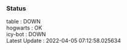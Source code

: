 ### Status


table : DOWN  
hogwarts : OK  
icy-bot : DOWN  
Latest Update : 2022-04-05 07:12:58.025634

